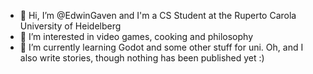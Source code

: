 - 👋 Hi, I’m @EdwinGaven and I'm a CS Student at the Ruperto Carola University of Heidelberg
- 👀 I’m interested in video games, cooking and philosophy
- 🌱 I’m currently learning Godot and some other stuff for uni. Oh, and I also write stories, though nothing has been published yet :)



<!---
EdwinGaven/EdwinGaven is a ✨ special ✨ repository because its `README.md` (this file) appears on your GitHub profile.
You can click the Preview link to take a look at your changes.
--->
